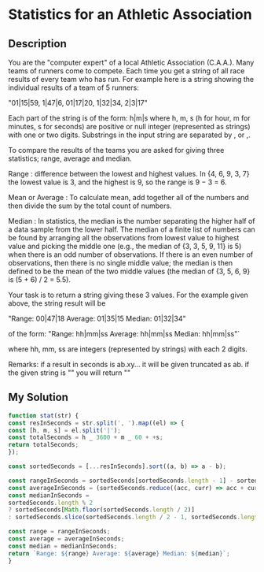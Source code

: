 # Statistics for an Athletic Association

## Description

You are the "computer expert" of a local Athletic Association (C.A.A.). Many teams of runners come to compete. Each time you get a string of all race results of every team who has run. For example here is a string showing the individual results of a team of 5 runners:

"01|15|59, 1|47|6, 01|17|20, 1|32|34, 2|3|17"

Each part of the string is of the form: h|m|s where h, m, s (h for hour, m for minutes, s for seconds) are positive or null integer (represented as strings) with one or two digits. Substrings in the input string are separated by , or ,.

To compare the results of the teams you are asked for giving three statistics; range, average and median.

Range : difference between the lowest and highest values. In {4, 6, 9, 3, 7} the lowest value is 3, and the highest is 9, so the range is 9 − 3 = 6.

Mean or Average : To calculate mean, add together all of the numbers and then divide the sum by the total count of numbers.

Median : In statistics, the median is the number separating the higher half of a data sample from the lower half. The median of a finite list of numbers can be found by arranging all the observations from lowest value to highest value and picking the middle one (e.g., the median of {3, 3, 5, 9, 11} is 5) when there is an odd number of observations. If there is an even number of observations, then there is no single middle value; the median is then defined to be the mean of the two middle values (the median of {3, 5, 6, 9} is (5 + 6) / 2 = 5.5).

Your task is to return a string giving these 3 values. For the example given above, the string result will be

"Range: 00|47|18 Average: 01|35|15 Median: 01|32|34"

of the form: "Range: hh|mm|ss Average: hh|mm|ss Median: hh|mm|ss"`

where hh, mm, ss are integers (represented by strings) with each 2 digits.

Remarks:
if a result in seconds is ab.xy... it will be given truncated as ab.
if the given string is "" you will return ""

## My Solution

```js
function stat(str) {
const resInSeconds = str.split(', ').map((el) => {
const [h, m, s] = el.split('|');
const totalSeconds = h _ 3600 + m _ 60 + +s;
return totalSeconds;
});

const sortedSeconds = [...resInSeconds].sort((a, b) => a - b);

const rangeInSeconds = sortedSeconds[sortedSeconds.length - 1] - sortedSeconds[0];
const averageInSeconds = (sortedSeconds.reduce((acc, curr) => acc + curr, 0) / sortedSeconds.length) ^ 0;
const medianInSeconds =
sortedSeconds.length % 2
? sortedSeconds[Math.floor(sortedSeconds.length / 2)]
: sortedSeconds.slice(sortedSeconds.length / 2 - 1, sortedSeconds.length / 2) / 2;

const range = rangeInSeconds;
const average = averageInSeconds;
const median = medianInSeconds;
return `Range: ${range} Average: ${average} Median: ${median}`;
}
```
